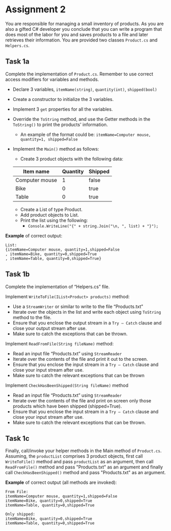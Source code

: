 # Assignment 2

You are responsible for managing a small inventory of products. As you are also a gifted C# developer you conclude that you can write a program that does most of the labor for you and saves products to a file and later retrieves their information.
You are provided two classes `Product.cs` and `Helpers.cs`.

## Task 1a
Complete the implementation of `Product.cs`. Remember to use correct access modifiers for variables and methods.

- Declare 3 variables, `itemName(string)`, `quantity(int)`, `shipped(bool)`
- Create a constructor to initialize the 3 variables.
- Implement 3 `get` properties for all the variables.
- Override the `ToString` method, and use the Getter methods in the `ToString()` to print the products' information.
  - An example of the format could be: `itemName=Computer mouse, quantity=1, shipped=False` 
- Implement the `Main()` method as follows:
  - Create 3 product objects with the following data:
  
  | Item name      | Quantity | Shipped |
  |----------------|----------|---------|
  | Computer mouse | 1        | false   |
  | Bike           | 0        | true    |
  | Table          | 0        | true    |

  - Create a List of type  Product.
  - Add product objects to List.
  - Print the list using the following:
    - `Console.WriteLine("{" + string.Join("\n, ", list) + "}");`

**Example** of correct output:

```
List:
{itemName=Computer mouse, quantity=1,shipped=False
, itemName=Bike, quantity=0,shipped=True
, itemName=Table, quantity=0,shipped=True}
```

## Task 1b

Complete the implementation of “Helpers.cs” file.

Implement `WriteToFile(IList<Product> products)` method:

- Use a `StreamWriter` or similar to write to the file “Products.txt”
- Iterate over the objects in the list and write each object using `ToString` method to the file.
- Ensure that you enclose the output stream in a `Try – Catch` clause and close your output stream after use.
- Make sure to catch the exceptions that can be thrown.

Implement `ReadFromFile(String fileName)` method:

- Read an input file “Products.txt” using `StreamReader`
- Iterate over the contents of the file and print it out to the screen.
- Ensure that you enclose the input stream in a `Try – Catch` clause and close your input stream after use.
- Make sure to catch the relevant exceptions that can be thrown

Implement `CheckHasBeenShipped(String fileName)` method
- Read an input file “Products.txt” using `StreamReader`
- Iterate over the contents of the file and print on screen only those products which have been shipped (shipped=True).
- Ensure that you enclose the input stream in a `Try – Catch` clause and close your input stream after use.
- Make sure to catch the relevant exceptions that can be thrown.

## Task 1c

Finally, call/invoke your helper methods in the Main method of `Product.cs`. Assuming, the `productList`
comprises 3 product objects, first call `WriteToFile()` method and pass `productList` as an argument, 
then call `ReadFromFile()` method and pass "Products.txt" as an argument and finally call `CheckHasBeenShipped()` 
method and pass "Products.txt" as an argument.

**Example** of correct output (all methods are invoked):

```
From File:
itemName=Computer mouse, quantity=1,shipped=False
itemName=Bike, quantity=0,shipped=True
itemName=Table, quantity=0,shipped=True

Only shipped:
itemName=Bike, quantity=0,shipped=True
itemName=Table, quantity=0,shipped=True
```
